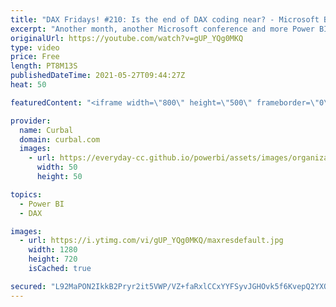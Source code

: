```yaml
---
title: "DAX Fridays! #210: Is the end of DAX coding near? - Microsoft Build announcements for Power BI"
excerpt: "Another month, another Microsoft conference and more Power BI updates. Lets review the updates for Power BI here.  Chapters: 00:00 Intro 00:36 Automatic aggregations in power bi 01:10 Streaming dataflows 01:40 Deployment pipeline  02:00 Natural language powered by GPT-3   Enjoy your day!  Here you can"
originalUrl: https://youtube.com/watch?v=gUP_YQg0MKQ
type: video
price: Free
length: PT8M13S
publishedDateTime: 2021-05-27T09:44:27Z
heat: 50

featuredContent: "<iframe width=\"800\" height=\"500\" frameborder=\"0\" src=\"https://www.youtube.com/embed/gUP_YQg0MKQ\" allow=\"accelerometer; autoplay; encrypted-media; gyroscope; picture-in-picture\" allowfullscreen></iframe>"

provider:
  name: Curbal
  domain: curbal.com
  images:
    - url: https://everyday-cc.github.io/powerbi/assets/images/organizations/curbal.com-50x50.jpg
      width: 50
      height: 50

topics:
  - Power BI
  - DAX

images:
  - url: https://i.ytimg.com/vi/gUP_YQg0MKQ/maxresdefault.jpg
    width: 1280
    height: 720
    isCached: true

secured: "L92MaPON2IkkB2Pryr2it5VWP/VZ+faRxlCCxYYFSyvJGHOvk5f6KvepQ2YXQeAdTxpTVO4WaOxM3H97F15lQ3OIZhaPsryzXgWc4PZvm6bnx28oQaC35DMTWF9fGAp2OrOCX3Snl+SJlVSM3v2DkO+tCtJ0Fz3LgmYWfe3kkbFwJQDln55m8ooDaAOTIAo33TBlV6G+gMVaNNppYBBWpAmpjMh2JSKz5nwMVFe9bWlG4U7fjHvbK8tGeel7wUcs33CBAw5SC9oVZ56GVsLO2v7MA5n6vfXIbkjAXZjo7IVAA4P/k0omiI1vd6uzrRllWIhZoRpoPAfQqUJwUpZlNCOoa2Ddtv/XmY4n9vEc9loovaO85Nn4NRAci4PyD9f14igeZPPpdVvn0ymUuSXPevVDcNNfk8uiJoi2q7axkKw=;PPXxVIfcIRxQbTIBu2ui3w=="
---
```



